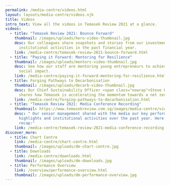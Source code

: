 ```yaml
---
permalink: /media-centre/videos.html
layout: layouts/media-centre/videos.njk
title: Videos
intro_text: View all the videos in Temasek Review 2021 at a glance.
videos:
  - title: "Temasek Review 2021: Bounce Forward"
    thumbnail: /images/uploads/hero-video-thumbnail.jpg
    desc: Our colleagues share snapshots and stories from our investment and
      institutional activities in the past financial year.
    link: /media-centre/temasek-review-2021-bounce-forward.html
  - title: "Paying it Forward: Mentoring for Resilience"
    thumbnail: /images/uploads/mentors-video-thumbnail.jpg
    desc: See how our staff are mentoring young entrepreneurs to achieve greater
      social impact.
    link: /media-centre/paying-it-forward-mentoring-for-resilience.html
  - title: Forging Pathways to Decarbonisation
    thumbnail: /images/uploads/decarb-video-thumbnail.jpg
    desc: Our Chief Sustainability Officer <span class="nowrap">Steve Howard</span>
      shares how Temasek is accelerating the momentum towards a net zero world.
    link: /media-centre/forging-pathways-to-decarbonisation.html
  - title: "Temasek Review 2021: Media Conference Recording"
    thumbnail: https://www.temasekreview.com.sg/images/media-centre/videos-and-explainers/conference-recording-video-thumbnail.jpg
    desc: " Our senior management shared with the media our key performance
      highlights and institutional activities over the past year. Here's a
      recap:"
    link: /media-centre/temasek-review-2021-media-conference-recording.html
discover_more:
  - title: Chart Centre
    link: /media-centre/chart-centre.html
    thumbnail: /images/uploads/dm-chart-centre.jpg
  - title: Downloads
    link: /media-centre/downloads.html
    thumbnail: /images/uploads/dm-downloads.jpg
  - title: Performance Overview
    link: /overview/performance-overview.html
    thumbnail: /images/uploads/dm-performance-overview.jpg
---
```

